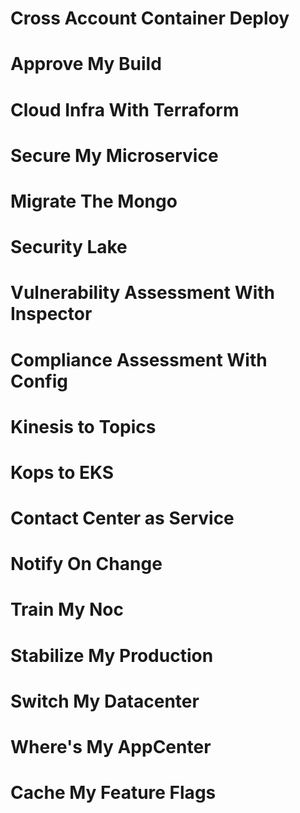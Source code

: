 # Cross Account Container Deploy

# Approve My Build

# Cloud Infra With Terraform

# Secure My Microservice

# Migrate The Mongo

# Security Lake

# Vulnerability Assessment With Inspector

# Compliance Assessment With Config

# Kinesis to Topics

# Kops to EKS

# Contact Center as Service

# Notify On Change

# Train My Noc

# Stabilize My Production

# Switch My Datacenter

# Where's My AppCenter

# Cache My Feature Flags
